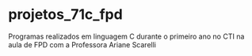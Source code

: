 # projetos_71c_fpd
Programas realizados em linguagem C durante o primeiro ano no CTI na aula de FPD com a Professora Ariane Scarelli

